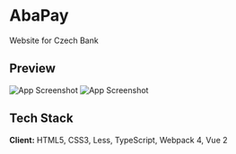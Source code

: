 # AbaPay

Website for Czech Bank

## Preview

![App Screenshot](http://danilarose.net/preview-projects/abaPay/img12.jpg)
![App Screenshot](http://danilarose.net/preview-projects/abaPay/img13.jpg)


## Tech Stack 

**Client:** HTML5, CSS3, Less, TypeScript, Webpack 4, Vue 2
